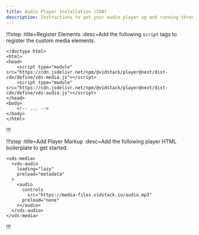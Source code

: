 ```yaml
---
title: Audio Player Installation (CDN)
description: Instructions to get your audio player up and running through a CDN.
---
```


!!!step :title=Register Elements :desc=Add the following `script` tags to register the custom media elements.

```html:copy-highlight{4-5}
<!doctype html>
<html>
<head>
	<script type="module" src="https://cdn.jsdelivr.net/npm/@vidstack/player@next/dist-cdn/define/vds-media.js"></script>
	<script type="module" src="https://cdn.jsdelivr.net/npm/@vidstack/player@next/dist-cdn/define/vds-audio.js"></script>
</head>
<body>
	<!-- ... -->
</body>
</html>
```

!!!

!!!step :title=Add Player Markup :desc=Add the following player HTML boilerplate to get started.

```html:copy
<vds-media>
  <vds-audio
    loading="lazy"
    preload="metadata"
  >
    <audio
      controls
	    src="https://media-files.vidstack.io/audio.mp3"
      preload="none"
    ></audio>
  </vds-audio>
</vds-media>
```

!!!
